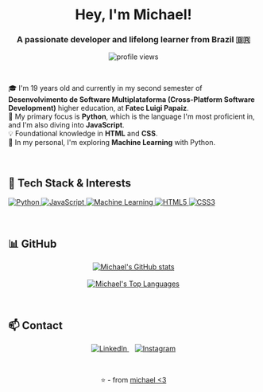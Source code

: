 <h1 align="center">Hey, I'm Michael!</h1>
<h3 align="center">A passionate developer and lifelong learner from Brazil 🇧🇷</h3>

<p align="center">
  <img src="https://komarev.com/ghpvc/?username=pxawtyy&label=Profile%20views&color=0e75b6&style=flat" alt="profile views" />
</p>

<br>

🎓 I'm 19 years old and currently in my second semester of **Desenvolvimento de Software Multiplataforma (Cross-Platform Software Development)** higher education, at **Fatec Luigi Papaiz**.
<br>
🌱 My primary focus is **Python**, which is the language I'm most proficient in, and I'm also diving into **JavaScript**.
<br>
💡 Foundational knowledge in **HTML** and **CSS**.
<br>
🧠 In my personal, I'm exploring **Machine Learning** with Python.

<br>

## 🚀 Tech Stack & Interests

<p align="left">
  <a href="https://www.python.org" target="_blank" rel="noreferrer">
    <img src="https://img.shields.io/badge/Python-3776AB?style=for-the-badge&logo=python&logoColor=white" alt="Python"/>
  </a>
  <a href="https://developer.mozilla.org/en-US/docs/Web/JavaScript" target="_blank" rel="noreferrer">
    <img src="https://img.shields.io/badge/JavaScript-F7DF1E?style=for-the-badge&logo=javascript&logoColor=black" alt="JavaScript"/>
  </a>
  <a href="https://scikit-learn.org/" target="_blank" rel="noreferrer">
    <img src="https://img.shields.io/badge/Machine%20Learning-FF9900?style=for-the-badge&logo=scikitlearn&logoColor=white" alt="Machine Learning"/>
  </a>
  <a href="https://www.w3.org/html/" target="_blank" rel="noreferrer">
    <img src="https://img.shields.io/badge/HTML5-E34F26?style=for-the-badge&logo=html5&logoColor=white" alt="HTML5"/>
  </a>
  <a href="https://www.w3schools.com/css/" target="_blank" rel="noreferrer">
    <img src="https://img.shields.io/badge/CSS3-1572B6?style=for-the-badge&logo=css3&logoColor=white" alt="CSS3"/>
  </a>
</p>

<br>

## 📊 GitHub

<p align="center">
  <a href="https://github.com/anuraghazra/github-readme-stats">
    <img align="center" src="https://github-readme-stats.vercel.app/api?username=pxawtyy&show_icons=true&theme=radical&hide_border=true&include_all_commits=true&count_private=true" alt="Michael's GitHub stats"/>
  </a>
  <br><br>
  <a href="https://github.com/anuraghazra/github-readme-stats">
    <img align="center" src="https://github-readme-stats.vercel.app/api/top-langs/?username=pxawtyy&layout=compact&theme=radical&hide_border=true&include_all_commits=true&count_private=true&langs_count=8" alt="Michael's Top Languages"/>
  </a>
</p>
<br>

## 📫 Contact

<p align="center">
  <a href="https://linkedin.com/in/michaelkuwahara" target="_blank">
    <img src="https://img.shields.io/badge/LinkedIn-0077B5?style=for-the-badge&logo=linkedin&logoColor=white" alt="LinkedIn"/>
  </a>
    
  <a href="https://instagram.com/mxdokii" target="_blank">
    <img src="https://img.shields.io/badge/Instagram-E4405F?style=for-the-badge&logo=instagram&logoColor=white" alt="Instagram"/>
  </a>
</p>

<br>
<p align="center">
  ⭐️ - from <a href="https://github.com/pxawtyy">michael <3</a>
</p>
